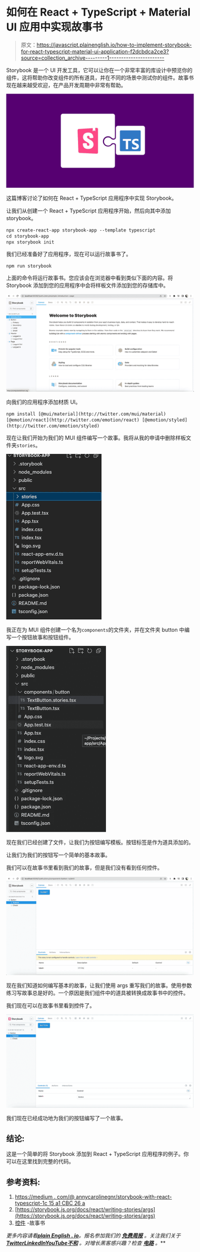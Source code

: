 # 如何在 React + TypeScript + Material UI 应用中实现故事书

> 原文：<https://javascript.plainenglish.io/how-to-implement-storybook-for-react-typescript-material-ui-application-f2dcbdca2ce3?source=collection_archive---------1----------------------->

Storybook 是一个 UI 开发工具，它可以让你在一个非常丰富的库设计中预览你的组件，这将帮助你改变组件的所有道具，并在不同的场景中测试你的组件。故事书现在越来越受欢迎，在产品开发周期中非常有帮助。

![](img/83cf555a448f54b866f11caeba36a517.png)

这篇博客讨论了如何在 React + TypeScript 应用程序中实现 Storybook。

让我们从创建一个 React + TypeScript 应用程序开始，然后向其中添加 storybook。

```
npx create-react-app storybook-app --template typescript
cd storybook-app
npx storybook init
```

我们已经准备好了应用程序，现在可以运行故事书了。

```
npm run storybook
```

上面的命令将运行故事书。您应该会在浏览器中看到类似下面的内容。将 Storybook 添加到您的应用程序中会将样板文件添加到您的存储库中。

![](img/44db09cf6b64d6415fb1d1cc1e99d0fe.png)

向我们的应用程序添加材质 UI。

```
npm install [@mui/material](http://twitter.com/mui/material) [@emotion/react](http://twitter.com/emotion/react) [@emotion/styled](http://twitter.com/emotion/styled)
```

现在让我们开始为我们的 MUI 组件编写一个故事。我将从我的申请中删除样板文件夹`stories`。

![](img/5c9d7d1583ad28057447844e2c04f1fc.png)

我正在为 MUI 组件创建一个名为`components`的文件夹，并在文件夹 button 中编写一个按钮故事和按钮组件。

![](img/9aa3ccd69d45ef9c479552d326252055.png)

现在我们已经创建了文件，让我们为按钮编写模板。按钮标签是作为道具添加的。

让我们为我们的按钮写一个简单的基本故事。

我们可以在故事书里看到我们的故事，但是我们没有看到任何控件。

![](img/0f4d22d642303e33210f0b26887e5f5a.png)

现在我们知道如何编写基本的故事，让我们使用 args 重写我们的故事。使用参数练习写故事总是好的。一个原因是我们组件中的道具被转换成故事书中的控件。

我们现在可以在故事书里看到控件了。

![](img/d84cf6845a3415d6d915b12a8e41a84d.png)

我们现在已经成功地为我们的按钮编写了一个故事。

## 结论:

这是一个简单的将 Storybook 添加到 React + TypeScript 应用程序的例子。你可以在这里找到完整的代码。

## 参考资料:

1.  [https://medium . com/@ annycarolinegnr/storybook-with-react-typescript-1c 15 a1 CBC 26 a](https://medium.com/@annycarolinegnr/storybook-with-react-typescript-1c15a1cbc26a)
2.  [https://storybook.js.org/docs/react/writing-stories/args](https://storybook.js.org/docs/react/writing-stories/args)
3.  [控件](https://storybook.js.org/docs/react/essentials/controls) -故事书

*更多内容请看*[***plain English . io***](https://plainenglish.io/)*。报名参加我们的* [***免费周报***](http://newsletter.plainenglish.io/) *。关注我们关于*[***Twitter***](https://twitter.com/inPlainEngHQ)[***LinkedIn***](https://www.linkedin.com/company/inplainenglish/)*[***YouTube***](https://www.youtube.com/channel/UCtipWUghju290NWcn8jhyAw)*[***不和***](https://discord.gg/GtDtUAvyhW) *。对增长黑客感兴趣？检查* [***电路***](https://circuit.ooo/) *。***